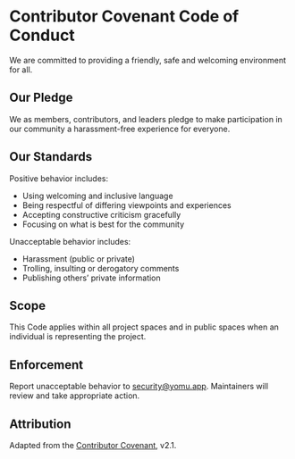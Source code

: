 # Contributor Covenant Code of Conduct

We are committed to providing a friendly, safe and welcoming environment for all.

## Our Pledge
We as members, contributors, and leaders pledge to make participation in our community a harassment-free experience for everyone.

## Our Standards
Positive behavior includes:
- Using welcoming and inclusive language
- Being respectful of differing viewpoints and experiences
- Accepting constructive criticism gracefully
- Focusing on what is best for the community

Unacceptable behavior includes:
- Harassment (public or private)
- Trolling, insulting or derogatory comments
- Publishing others’ private information

## Scope
This Code applies within all project spaces and in public spaces when an individual is representing the project.

## Enforcement
Report unacceptable behavior to security@yomu.app. Maintainers will review and take appropriate action.

## Attribution
Adapted from the [Contributor Covenant](https://www.contributor-covenant.org), v2.1.
